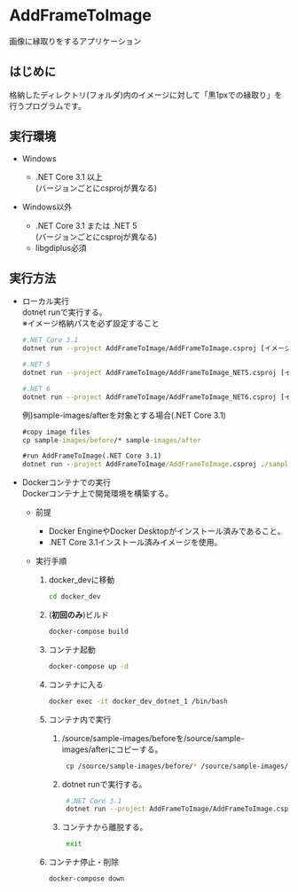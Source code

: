 # AddFrameToImage
画像に縁取りをするアプリケーション

## はじめに
格納したディレクトリ(フォルダ)内のイメージに対して「黒1pxでの縁取り」を行うプログラムです。

## 実行環境
* Windows
  * .NET Core 3.1 以上  
  (バージョンごとにcsprojが異なる)

* Windows以外
  * .NET Core 3.1 または .NET 5  
    (バージョンごとにcsprojが異なる)
  * libgdiplus必須


## 実行方法
* ローカル実行  
    dotnet runで実行する。  
    ※イメージ格納パスを必ず設定すること  
    ```sh
    #.NET Core 3.1
    dotnet run --project AddFrameToImage/AddFrameToImage.csproj [イメージを格納したディレクトリ(フォルダ)パス]

    #.NET 5
    dotnet run --project AddFrameToImage/AddFrameToImage_NET5.csproj [イメージを格納したディレクトリ(フォルダ)パス]

    #.NET 6
    dotnet run --project AddFrameToImage/AddFrameToImage_NET6.csproj [イメージを格納したディレクトリ(フォルダ)パス]
    ```  
    例)sample-images/afterを対象とする場合(.NET Core 3.1)  
    ```bat
    #copy image files
    cp sample-images/before/* sample-images/after

    #run AddFrameToImage(.NET Core 3.1)
    dotnet run --project AddFrameToImage/AddFrameToImage.csproj ./sample-images/after
    ```


* Dockerコンテナでの実行  
    Dockerコンテナ上で開発環境を構築する。  
   * 前提  
     * Docker EngineやDocker Desktopがインストール済みであること。
     * .NET Core 3.1インストール済みイメージを使用。

   * 実行手順  
        1. docker_devに移動  
            ```sh
            cd docker_dev
            ```

        1. (**初回のみ**)ビルド  
            ```sh
            docker-compose build
            ```

        1. コンテナ起動  
            ```sh
            docker-compose up -d
            ```

        1. コンテナに入る  
            ```sh
            docker exec -it docker_dev_dotnet_1 /bin/bash
            ```

        1. コンテナ内で実行 
            1. /source/sample-images/beforeを/source/sample-images/afterにコピーする。
                ```sh
                 cp /source/sample-images/before/* /source/sample-images/after
                ```

            1. dotnet runで実行する。
                ```sh
                 #.NET Core 3.1
                 dotnet run --project AddFrameToImage/AddFrameToImage.csproj /source/sample-images/after
                ```

            1. コンテナから離脱する。
                ```sh
                 exit
                ```

        1. コンテナ停止・削除  
            ```sh
            docker-compose down
            ```